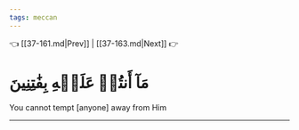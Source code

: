 ```yaml
---
tags: meccan
---
```


👈 [[37-161.md|Prev]] | [[37-163.md|Next]] 👉

# مَآ أَنتُمۡ عَلَيۡهِ بِفَٰتِنِينَ

You cannot tempt [anyone] away from Him

---

